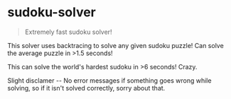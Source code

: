 # sudoku-solver

>Extremely fast sudoku solver!

This solver uses backtracing to solve any given sudoku puzzle! Can solve the average puzzle in >1.5 seconds! 

This can solve the world's hardest sudoku in >6 seconds! Crazy.

Slight disclamer -- No error messages if something goes wrong while solving, so if it isn't solved correctly, sorry about that.